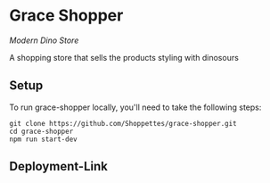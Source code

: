 # Grace Shopper

*Modern Dino Store*

A shopping store that sells the products styling with dinosours

## Setup

To run grace-shopper locally, you'll need to take the following steps:
```
git clone https://github.com/Shoppettes/grace-shopper.git
cd grace-shopper
npm run start-dev
```

## Deployment-Link



